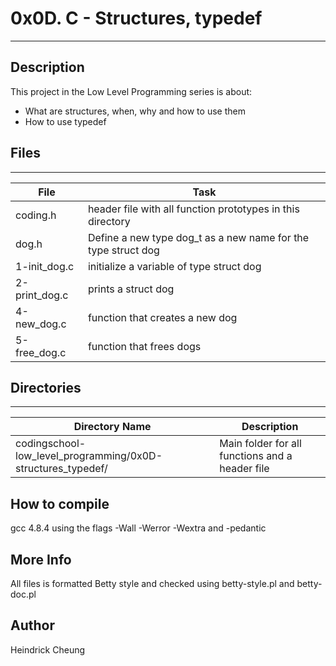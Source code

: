 # 0x0D. C - Structures, typedef
---
## Description

This project in the Low Level Programming series is about:
* What are structures, when, why and how to use them
* How to use typedef

## Files
---
File|Task
---|---
coding.h | header file with all function prototypes in this directory
dog.h | Define a new type dog_t as a new name for the type struct dog
1-init_dog.c | initialize a variable of type struct dog
2-print_dog.c | prints a struct dog
4-new_dog.c | function that creates a new dog
5-free_dog.c | function that frees dogs

## Directories
---
Directory Name | Description
---|---
codingschool-low_level_programming/0x0D-structures_typedef/ | Main folder for all functions and a header file

## How to compile
gcc 4.8.4 using the flags -Wall -Werror -Wextra and -pedantic

## More Info
All files is formatted Betty style and checked using betty-style.pl and betty-doc.pl

## Author
Heindrick Cheung